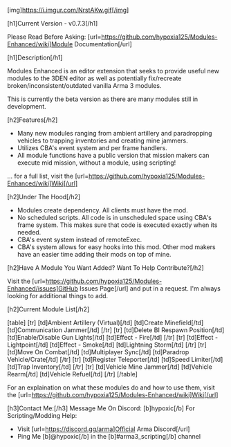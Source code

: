 [img]https://i.imgur.com/NrstAKw.gif[/img]

[h1]Current Version - v0.7.3[/h1]

Please Read Before Asking: [url=https://github.com/hypoxia125/Modules-Enhanced/wiki]Module Documentation[/url]

[h1]Description[/h1]

Modules Enhanced is an editor extension that seeks to provide useful new modules to the 3DEN editor as well as potentially fix/recreate broken/inconsistent/outdated vanilla Arma 3 modules.

This is currently the beta version as there are many modules still in development.

[h2]Features[/h2]
- Many new modules ranging from ambient artillery and paradropping vehicles to trapping inventories and creating mine jammers.
- Utilizes CBA's event system and per frame handlers.
- All module functions have a public version that mission makers can execute mid mission, without a module, using scripting!

... for a full list, visit the [url=https://github.com/hypoxia125/Modules-Enhanced/wiki]Wiki[/url]

[h2]Under The Hood[/h2]
- Modules create dependency. All clients must have the mod.
- No scheduled scripts. All code is in unscheduled space using CBA's frame system. This makes sure that code is executed exactly when its needed.
- CBA's event system instead of remoteExec.
- CBA's system allows for easy hooks into this mod. Other mod makers have an easier time adding their mods on top of mine.

[h2]Have A Module You Want Added? Want To Help Contribute?[/h2]

Visit the [url=https://github.com/hypoxia125/Modules-Enhanced/issues]GitHub Issues Page[/url] and put in a request. I'm always looking for additional things to add.

[h2]Current Module List[/h2]

[table]
    [tr]
        [td]Ambient Artillery (Virtual)[/td]
        [td]Create Minefield[/td]
        [td]Communication Jammer[/td]
    [/tr]
    [tr]
        [td]Delete BI Respawn Position[/td]
        [td]Enable/Disable Gun Lights[/td]
        [td]Effect - Fire[/td]
    [/tr]
    [tr]
        [td]Effect - Lightpoint[/td]
        [td]Effect - Smoke[/td]
        [td]Lightning Storm[/td]
    [/tr]
    [tr]
        [td]Move On Combat[/td]
        [td]Multiplayer Sync[/td]
        [td]Paradrop Vehicle/Crate[/td]
    [/tr]
    [tr]
        [td]Register Teleporter[/td]
        [td]Speed Limiter[/td]
        [td]Trap Inventory[/td]
    [/tr]
    [tr]
        [td]Vehicle Mine Jammer[/td]
        [td]Vehicle Rearm[/td]
        [td]Vehicle Refuel[/td]
    [/tr]
[/table]

For an explaination on what these modules do and how to use them, visit the [url=https://github.com/hypoxia125/Modules-Enhanced/wiki]Wiki[/url]

[h3]Contact Me:[/h3]
Message Me On Discord: [b]hypoxic[/b]
For Scripting/Modding Help:
- Visit [url=https://discord.gg/arma]Official Arma Discord[/url]
- Ping Me [b]@hypoxic[/b] in the [b]#arma3_scripting[/b] channel